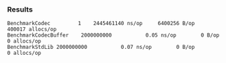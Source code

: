 ### Results

	BenchmarkCodec	       1	2445461140 ns/op	 6400256 B/op	  400017 allocs/op
	BenchmarkCodecBuffer	2000000000	         0.05 ns/op	       0 B/op	       0 allocs/op
	BenchmarkStdLib	2000000000	         0.07 ns/op	       0 B/op	       0 allocs/op
